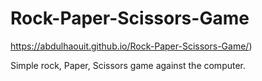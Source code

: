 # Rock-Paper-Scissors-Game

https://abdulhaouit.github.io/Rock-Paper-Scissors-Game/)

Simple rock, Paper, Scissors game against the computer.
